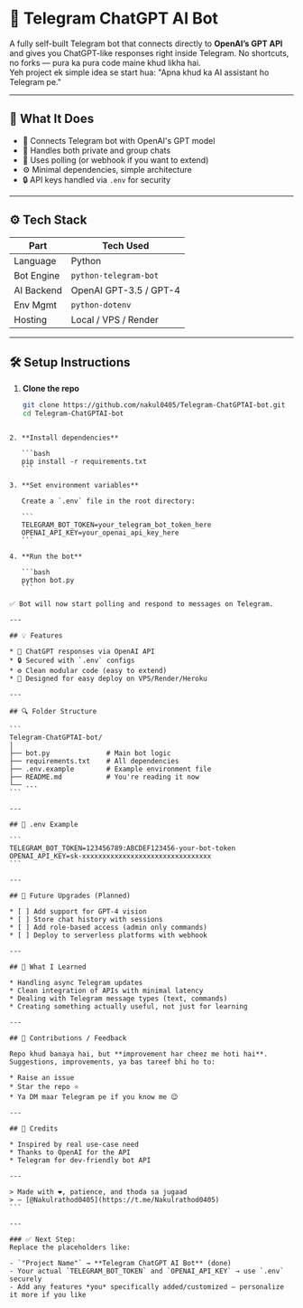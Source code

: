 # 🤖 Telegram ChatGPT AI Bot

A fully self-built Telegram bot that connects directly to **OpenAI’s GPT API** and gives you ChatGPT-like responses right inside Telegram. No shortcuts, no forks — pura ka pura code maine khud likha hai.  
Yeh project ek simple idea se start hua: "Apna khud ka AI assistant ho Telegram pe."

---

## 🎯 What It Does

- 🔌 Connects Telegram bot with OpenAI's GPT model
- 💬 Handles both private and group chats
- 📡 Uses polling (or webhook if you want to extend)
- ⚙️ Minimal dependencies, simple architecture
- 🔒 API keys handled via `.env` for security

---

## ⚙️ Tech Stack

| Part         | Tech Used              |
|--------------|------------------------|
| Language     | Python                 |
| Bot Engine   | `python-telegram-bot`  |
| AI Backend   | OpenAI GPT-3.5 / GPT-4 |
| Env Mgmt     | `python-dotenv`        |
| Hosting      | Local / VPS / Render   |

---

## 🛠️ Setup Instructions

1. **Clone the repo**
   ```bash
   git clone https://github.com/nakul0405/Telegram-ChatGPTAI-bot.git
   cd Telegram-ChatGPTAI-bot
````

2. **Install dependencies**

   ```bash
   pip install -r requirements.txt
   ```

3. **Set environment variables**

   Create a `.env` file in the root directory:

   ```
   TELEGRAM_BOT_TOKEN=your_telegram_bot_token_here
   OPENAI_API_KEY=your_openai_api_key_here
   ```

4. **Run the bot**

   ```bash
   python bot.py
   ```

✅ Bot will now start polling and respond to messages on Telegram.

---

## 💡 Features

* 🧠 ChatGPT responses via OpenAI API
* 🔒 Secured with `.env` configs
* ⚙️ Clean modular code (easy to extend)
* 📲 Designed for easy deploy on VPS/Render/Heroku

---

## 🔍 Folder Structure

```
Telegram-ChatGPTAI-bot/
│
├── bot.py              # Main bot logic
├── requirements.txt    # All dependencies
├── .env.example        # Example environment file
├── README.md           # You're reading it now
└── ...
```

---

## 🔐 .env Example

```
TELEGRAM_BOT_TOKEN=123456789:ABCDEF123456-your-bot-token
OPENAI_API_KEY=sk-xxxxxxxxxxxxxxxxxxxxxxxxxxxxxxxx
```

---

## 🚧 Future Upgrades (Planned)

* [ ] Add support for GPT-4 vision
* [ ] Store chat history with sessions
* [ ] Add role-based access (admin only commands)
* [ ] Deploy to serverless platforms with webhook

---

## 🧠 What I Learned

* Handling async Telegram updates
* Clean integration of APIs with minimal latency
* Dealing with Telegram message types (text, commands)
* Creating something actually useful, not just for learning

---

## 🤝 Contributions / Feedback

Repo khud banaya hai, but **improvement har cheez me hoti hai**. Suggestions, improvements, ya bas tareef bhi ho to:

* Raise an issue
* Star the repo ⭐
* Ya DM maar Telegram pe if you know me 😉

---

## 🙏 Credits

* Inspired by real use-case need
* Thanks to OpenAI for the API
* Telegram for dev-friendly bot API

---

> Made with ❤️, patience, and thoda sa jugaad
> – [@Nakulrathod0405](https://t.me/Nakulrathod0405) 
```

---

### ✅ Next Step:
Replace the placeholders like:

- `"Project Name"` → **Telegram ChatGPT AI Bot** (done)
- Your actual `TELEGRAM_BOT_TOKEN` and `OPENAI_API_KEY` → use `.env` securely
- Add any features *you* specifically added/customized — personalize it more if you like

